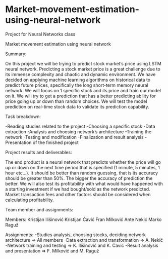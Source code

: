 # Market-movement-estimation-using-neural-network
Project for Neural Networks class




Market movement estimation using neural network

Summary:

  On this project we will be trying to predict stock market’s price using LSTM neural network. Predicting a stock market price is a great challenge due to its immense complexity and chaotic and dynamic environment. We have decided on applying machine learning algorithms on historical data to predict future prices, specifically the long short-term memory neural network. We will focus on 1 specific stock and its price and train our model on it. We will try to get a prediction that has a better predicting ability for price going up or down than random choices. We will test the model prediction on real-time stock data to validate its prediction capability.



Task breakdown:

-Reading studies related to the project
-Choosing a specific stock
-Data extraction
-Analysis and choosing network’s architecture
-Training the network
-Testing and modification
-Finalization and result analysis
-Presentation of the finished project



Project results and deliverables:

  The end product is a neural network that predicts whether the price will go up or down on the next time period that is specified (1 minute, 5 minutes, 1 hour etc...). It should be better than random guessing, that is its accuracy should be greater than 50%. The bigger the accuracy of prediction the better. We will also test its profitability with what would have happened with a starting investment if we had bought/sold as the network predicted. Market transaction fees and other factors should be considered when calculating profitability.


Team member and assignments:

Members:
  Kristijan Ilišinović
  Kristijan Čavić
  Fran Milković
  Ante Nekić
  Marko Raguž

Assignments:
  -Studies analysis, choosing stocks, deciding network architecture => All members
  -Data extraction and transformation => A. Nekić
  -Network training and testing => K. Ilišinović and K. Čavić
  -Result analysis and presentation => F. Milković and M. Raguž



